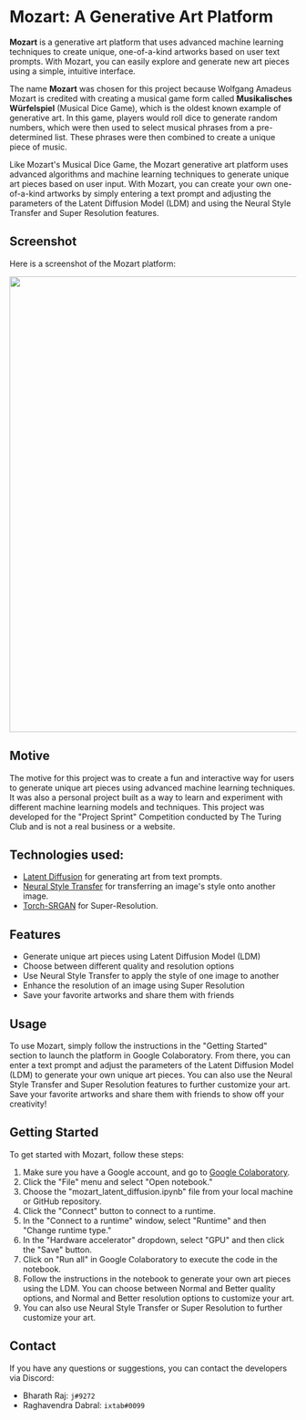 # Mozart: A Generative Art Platform


**Mozart** is a generative art platform that uses advanced machine learning techniques to create unique, one-of-a-kind artworks based on user text prompts. With Mozart, you can easily explore and generate new art pieces using a simple, intuitive interface.

The name **Mozart** was chosen for this project because Wolfgang Amadeus Mozart is credited with creating a musical game form called **Musikalisches Würfelspiel** (Musical Dice Game), which is the oldest known example of generative art. In this game, players would roll dice to generate random numbers, which were then used to select musical phrases from a pre-determined list. These phrases were then combined to create a unique piece of music.

Like Mozart's Musical Dice Game, the Mozart generative art platform uses advanced algorithms and machine learning techniques to generate unique art pieces based on user input. With Mozart, you can create your own one-of-a-kind artworks by simply entering a text prompt and adjusting the parameters of the Latent Diffusion Model (LDM) and using the Neural Style Transfer and Super Resolution features.

## Screenshot

Here is a screenshot of the Mozart platform:

<p align="center">
<img src="img.jpg" width="800">
</p>

## Motive

The motive for this project was to create a fun and interactive way for users to generate unique art pieces using advanced machine learning techniques. It was also a personal project built as a way to learn and experiment with different machine learning models and techniques. This project was developed for the "Project Sprint" Competition conducted by The Turing Club and is not a real business or a website.

## Technologies used:

* [Latent Diffusion](https://github.com/CompVis/latent-diffusion) for generating art from text prompts.
* [Neural Style Transfer](https://www.tensorflow.org/tutorials/generative/style_transfer) for transferring an image's style onto another image.
* [Torch-SRGAN](https://deepai.org/machine-learning-model/torch-srgan) for Super-Resolution.

## Features

- Generate unique art pieces using Latent Diffusion Model (LDM)
- Choose between different quality and resolution options
- Use Neural Style Transfer to apply the style of one image to another
- Enhance the resolution of an image using Super Resolution
- Save your favorite artworks and share them with friends

## Usage

To use Mozart, simply follow the instructions in the "Getting Started" section to launch the platform in Google Colaboratory. From there, you can enter a text prompt and adjust the parameters of the Latent Diffusion Model (LDM) to generate your own unique art pieces. You can also use the Neural Style Transfer and Super Resolution features to further customize your art. Save your favorite artworks and share them with friends to show off your creativity!


## Getting Started

To get started with Mozart, follow these steps:

1. Make sure you have a Google account, and go to [Google Colaboratory](https://colab.research.google.com/).
2. Click the "File" menu and select "Open notebook."
3. Choose the "mozart_latent_diffusion.ipynb" file from your local machine or GitHub repository.
4. Click the "Connect" button to connect to a runtime.
5. In the "Connect to a runtime" window, select "Runtime" and then "Change runtime type."
6. In the "Hardware accelerator" dropdown, select "GPU" and then click the "Save" button.
7. Click on "Run all" in Google Colaboratory to execute the code in the notebook.
8. Follow the instructions in the notebook to generate your own art pieces using the LDM. You can choose between Normal and Better quality options, and Normal and Better resolution options to customize your art.
9. You can also use Neural Style Transfer or Super Resolution to further customize your art.


## Contact

If you have any questions or suggestions, you can contact the developers via Discord:

- Bharath Raj: ```j#9272```
- Raghavendra Dabral: ```ixtab#0099```
